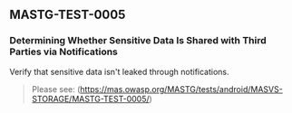 ##  MASTG-TEST-0005

### Determining Whether Sensitive Data Is Shared with Third Parties via Notifications

Verify that sensitive data isn't leaked through notifications.

> Please see: (https://mas.owasp.org/MASTG/tests/android/MASVS-STORAGE/MASTG-TEST-0005/)